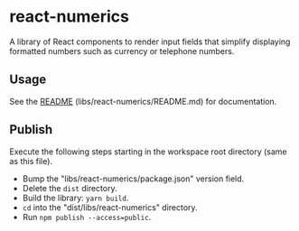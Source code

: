 # react-numerics

A library of React components to render input fields that simplify displaying
formatted numbers such as currency or telephone numbers.

## Usage

See the [README](libs/react-numerics/README.md) (libs/react-numerics/README.md)
for documentation.

## Publish

Execute the following steps starting in the workspace root directory (same as
this file).

- Bump the "libs/react-numerics/package.json" version field.
- Delete the `dist` directory.
- Build the library: `yarn build`.
- `cd` into the "dist/libs/react-numerics" directory.
- Run `npm publish --access=public`.
